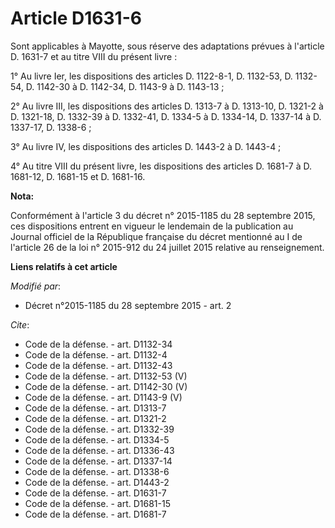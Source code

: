 # Article D1631-6

Sont applicables à Mayotte, sous réserve des adaptations prévues à l'article D. 1631-7 et au titre VIII du présent livre :

1° Au livre Ier, les dispositions des articles D. 1122-8-1, D. 1132-53, D. 1132-54, 
D. 1142-30 à D. 1142-34,
D. 1143-9 à D. 1143-13 ;

2° Au livre III, les dispositions des articles D. 1313-7 à D. 1313-10, D. 1321-2 à D. 1321-18, D. 1332-39 à D. 1332-41, D.
1334-5 à D. 1334-14, D. 1337-14 à D. 1337-17, D. 1338-6 ;

3° Au livre IV, les dispositions des articles D. 1443-2 à D. 1443-4 ;

4° Au titre VIII du présent livre, les dispositions des articles D. 1681-7 à D. 1681-12, D. 1681-15 et D. 1681-16.

**Nota:**

Conformément à l'article 3 du décret n° 2015-1185 du 28 septembre 2015, ces dispositions entrent en vigueur le lendemain de
la publication au Journal officiel de la République française du décret mentionné au I de l'article 26 de la loi n° 2015-912
du 24 juillet 2015 relative au renseignement.

**Liens relatifs à cet article**

_Modifié par_:

  - Décret n°2015-1185 du 28 septembre 2015 - art. 2

_Cite_:

  - Code de la défense. - art. D1132-34
  - Code de la défense. - art. D1132-4
  - Code de la défense. - art. D1132-43
  - Code de la défense. - art. D1132-53 (V)
  - Code de la défense. - art. D1142-30 (V)
  - Code de la défense. - art. D1143-9 (V)
  - Code de la défense. - art. D1313-7
  - Code de la défense. - art. D1321-2
  - Code de la défense. - art. D1332-39
  - Code de la défense. - art. D1334-5
  - Code de la défense. - art. D1336-43
  - Code de la défense. - art. D1337-14
  - Code de la défense. - art. D1338-6
  - Code de la défense. - art. D1443-2
  - Code de la défense. - art. D1631-7
  - Code de la défense. - art. D1681-15
  - Code de la défense. - art. D1681-7
